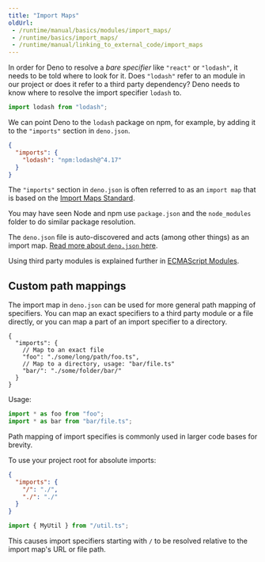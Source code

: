 ```yaml
---
title: "Import Maps"
oldUrl:
 - /runtime/manual/basics/modules/import_maps/
 - /runtime/basics/import_maps/
 - /runtime/manual/linking_to_external_code/import_maps
---
```


In order for Deno to resolve a _bare specifier_ like `"react"` or `"lodash"`, it
needs to be told where to look for it. Does `"lodash"` refer to an module in our
project or does it refer to a third party dependency? Deno needs to know where
to resolve the import specifier `lodash` to.

```ts
import lodash from "lodash";
```

We can point Deno to the `lodash` package on npm, for example, by adding it to
the `"imports"` section in `deno.json`.

```json
{
  "imports": {
    "lodash": "npm:lodash@^4.17"
  }
}
```

The `"imports"` section in `deno.json` is often referred to as an `import map`
that is based on the
[Import Maps Standard](https://github.com/WICG/import-maps).

You may have seen Node and npm use `package.json` and the `node_modules` folder
to do similar package resolution.

The `deno.json` file is auto-discovered and acts (among other things) as an
import map.
[Read more about `deno.json` here](../getting_started/configuration_file.md).

Using third party modules is explained further in
[ECMAScript Modules](./modules/).

## Custom path mappings

The import map in `deno.json` can be used for more general path mapping of
specifiers. You can map an exact specifiers to a third party module or a file
directly, or you can map a part of an import specifier to a directory.

```jsonc title="deno.jsonc"
{
  "imports": {
    // Map to an exact file
    "foo": "./some/long/path/foo.ts",
    // Map to a directory, usage: "bar/file.ts"
    "bar/": "./some/folder/bar/"
  }
}
```

Usage:

```ts
import * as foo from "foo";
import * as bar from "bar/file.ts";
```

Path mapping of import specifies is commonly used in larger code bases for
brevity.

To use your project root for absolute imports:

```json title="deno.json"
{
  "imports": {
    "/": "./",
    "./": "./"
  }
}
```

```ts title="main.ts"
import { MyUtil } from "/util.ts";
```

This causes import specifiers starting with `/` to be resolved relative to the
import map's URL or file path.
